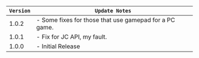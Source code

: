 | `Version` | `Update Notes`                                         |
|-----------|--------------------------------------------------------|
| 1.0.2     | - Some fixes for those that use gamepad for a PC game. |
| 1.0.1     | - Fix for JC API, my fault.                            |
| 1.0.0     | - Initial Release                                      |
